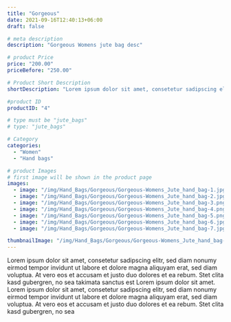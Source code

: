 ```yaml
---
title: "Gorgeous"
date: 2021-09-16T12:40:13+06:00
draft: false

# meta description
description: "Gorgeous Womens jute bag desc"

# product Price
price: "200.00"
priceBefore: "250.00"

# Product Short Description
shortDescription: "Lorem ipsum dolor sit amet, consetetur sadipscing elitr, sed diam nonumy eirmod tempor invidunt ut"

#product ID
productID: "4"

# type must be "jute_bags"
# type: "jute_bags"

# Category
categories:
  - "Women"
  - "Hand bags"

# product Images
# first image will be shown in the product page
images:
  - image: "/img/Hand_Bags/Gorgeous/Gorgeous-Womens_Jute_hand_bag-1.jpg"
  - image: "/img/Hand_Bags/Gorgeous/Gorgeous-Womens_Jute_hand_bag-2.jpg"
  - image: "/img/Hand_Bags/Gorgeous/Gorgeous-Womens_Jute_hand_bag-3.png"
  - image: "/img/Hand_Bags/Gorgeous/Gorgeous-Womens_Jute_hand_bag-4.png"
  - image: "/img/Hand_Bags/Gorgeous/Gorgeous-Womens_Jute_hand_bag-5.png"
  - image: "/img/Hand_Bags/Gorgeous/Gorgeous-Womens_Jute_hand_bag-6.jpg"
  - image: "/img/Hand_Bags/Gorgeous/Gorgeous-Womens_Jute_hand_bag-7.jpg"

thumbnailImage: "/img/Hand_Bags/Gorgeous/Gorgeous-Womens_Jute_hand_bag-4.png"
---
```


Lorem ipsum dolor sit amet, consetetur sadipscing elitr, sed diam nonumy eirmod tempor invidunt ut labore et dolore magna aliquyam erat, sed diam voluptua. At vero eos et accusam et justo duo dolores et ea rebum. Stet clita kasd gubergren, no sea takimata sanctus est Lorem ipsum dolor sit amet. Lorem ipsum dolor sit amet, consetetur sadipscing elitr, sed diam nonumy eirmod tempor invidunt ut labore et dolore magna aliquyam erat, sed diam voluptua. At vero eos et accusam et justo duo dolores et ea rebum. Stet clita kasd gubergren, no sea

